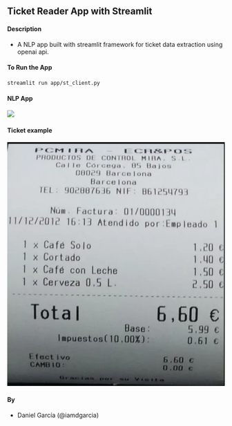 ## Ticket Reader App with Streamlit


#### Description
+ A NLP app built with streamlit framework for ticket data extraction using openai api.

#### To Run the App
```bash
streamlit run app/st_client.py
```

#### NLP App
![](assets/ticketreader.gif)


#### Ticket example
![](assets/ticket1.png)

#### By
+ Daniel García (@iamdgarcia)